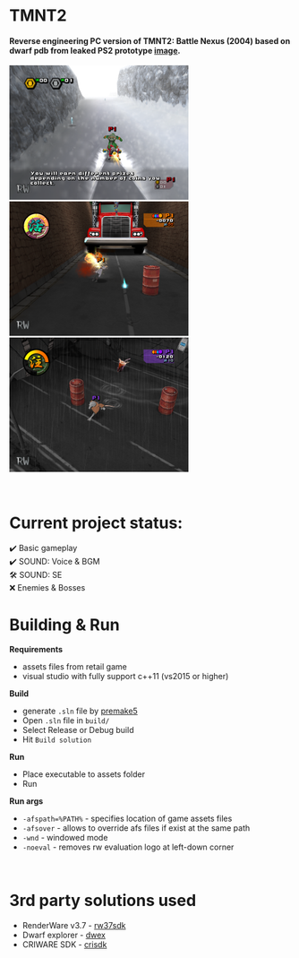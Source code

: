 # TMNT2
#### Reverse engineering PC version of TMNT2: Battle Nexus (2004) based on dwarf pdb from leaked PS2 prototype [image](https://archive.org/details/TeenageMutantNinjaTurtles2BattleNexusJun142004prototype). 

<img src="scr1.png" width="320"/>
<img src="scr2.png" width="320"/>
<img src="scr3.png" width="320"/>

&nbsp;

# Current project status:
✔️ Basic gameplay\
✔️ SOUND: Voice & BGM\
🛠️ SOUND: SE \
❌ Enemies & Bosses
&nbsp;

# Building & Run
**Requirements**
- assets files from retail game
- visual studio with fully support c++11 (vs2015 or higher)

**Build**
- generate `.sln` file by [premake5](https://premake.github.io/)
- Open `.sln` file in `build/`
- Select Release or Debug build
- Hit `Build solution`

**Run**
- Place executable to assets folder
- Run

**Run args**
- `-afspath=%PATH%` - specifies location of game assets files
- `-afsover` - allows to override afs files if exist at the same path
- `-wnd` - windowed mode
- `-noeval` - removes rw evaluation logo at left-down corner

&nbsp;

# 3rd party solutions used
* RenderWare v3.7 - [rw37sdk](https://archive.org/details/RenderwareStudio3.7SDKForWindows)
* Dwarf explorer - [dwex](https://github.com/sevaa/dwex)
* CRIWARE SDK - [crisdk](https://archive.org/details/cri-sdk)